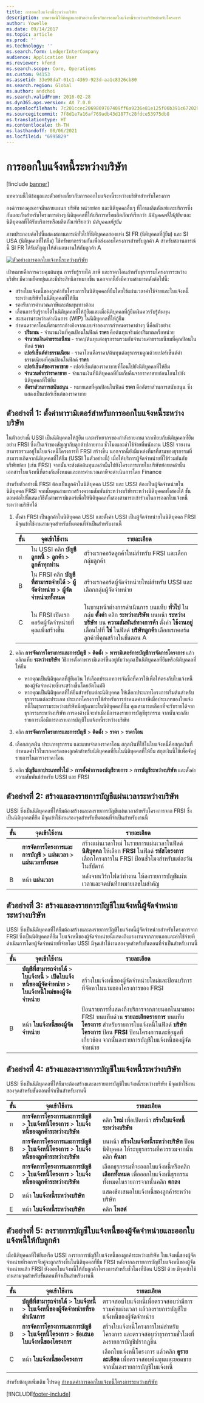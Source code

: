 ```yaml
---
title: การออกใบแจ้งหนี้ระหว่างบริษัท
description: บทความนี้ให้ข้อมูลและตัวอย่างเกี่ยวกับการออกใบแจ้งหนี้ระหว่างบริษัทสำหรับโครงการ
author: Yowelle
ms.date: 09/14/2017
ms.topic: article
ms.prod: ''
ms.technology: ''
ms.search.form: LedgerInterCompany
audience: Application User
ms.reviewer: kfend
ms.search.scope: Core, Operations
ms.custom: 94153
ms.assetid: 33e98da7-01c1-4369-923d-aa1c8326cb80
ms.search.region: Global
ms.author: andchoi
ms.search.validFrom: 2016-02-28
ms.dyn365.ops.version: AX 7.0.0
ms.openlocfilehash: 7c201ccec2069869707409ff6a9236e81e125f06b391c67202927f5c038787d8
ms.sourcegitcommit: 7f8d1e7a16af769adb43d1877c28fdce53975db8
ms.translationtype: HT
ms.contentlocale: th-TH
ms.lasthandoff: 08/06/2021
ms.locfileid: "6995829"
---
```

# <a name="intercompany-invoicing"></a>การออกใบแจ้งหนี้ระหว่างบริษัท

[!include [banner](../includes/banner.md)]

บทความนี้ให้ข้อมูลและตัวอย่างเกี่ยวกับการออกใบแจ้งหนี้ระหว่างบริษัทสำหรับโครงการ

องค์กรของคุณอาจมีหลายแผนก บริษัท หน่วยย่อย และนิติบุคคลอื่นๆ ที่โอนผลิตภัณฑ์และบริการซึ่งกันและกันสำหรับโครงการต่างๆ นิติบุคคลที่ให้บริการหรือผลิตภัณฑ์เรียกว่า *นิติบุคคลที่ให้กู้ยืม* และนิติบุคคลที่ได้รับบริการหรือผลิตภัณฑ์เรียกว่า *นิติบุคคลที่กู้ยืม* 

ภาพประกอบต่อไปนี้แสดงสถานการณ์ทั่วไปที่นิติบุคคลสองแห่ง SI FR (นิติบุคคลที่กู้ยืม) และ SI USA (นิติบุคคลที่ให้ยืม) ใช้ทรัพยากรร่วมกันเพื่อส่งมอบโครงการสำหรับลูกค้า A สำหรับสถานการณ์นี้ SI FR ได้รับสัญญาให้ส่งมอบงานให้กับลูกค้า A 

[![ตัวอย่างการออกใบแจ้งหนี้ระหว่างบริษัท](./media/interco.invoicing-01.jpg)](./media/interco.invoicing-01.jpg) 

เป้าหมายคือการควบคุมต้นทุน การรับรู้รายได้ ภาษี และราคาโอนสำหรับธุรกรรมโครงการระหว่างบริษัท มีความยืดหยุ่นและมีประสิทธิภาพมากขึ้น นอกจากนี้ยังมีความสามารถดังต่อไปนี้:

-   สร้างใบแจ้งหนี้ของลูกค้ากับโครงการในนิติบุคคลที่ยืมโดยใช้แผ่นเวลาค่าใช้จ่ายและใบแจ้งหนี้ระหว่างบริษัทในนิติบุคคลที่ให้ยืม
-   รองรับการคำนวณภาษีและต้นทุนทางอ้อม
-   เลื่อนการรับรู้รายได้ในนิติบุคคลที่ให้กู้ยืมและเมื่อนิติบุคคลที่กู้ยืมเงินควรรับรู้ต้นทุน
-   สะสมงานระหว่างดำเนินการ (WIP) ในนิติบุคคลที่ให้กู้ยืม
-   กำหนดราคาโอนที่สามารถอ้างอิงจากแบบจำลองการกำหนดราคาต่างๆ นี่คือตัวอย่าง:
    -   **ปริมาณ** - จำนวนเงินที่คุณป้อนในฟิลด์ **ราคา** คือต้นทุนจริงต่อปริมาณหรือหน่วย
    -   **จำนวนเงินค่าธรรมเนียม** - ราคา/ต้นทุนต่อธุรกรรมรวมกับจำนวนค่าธรรมเนียมที่คุณป้อนในฟิลด์ **ราคา**
    -   **เปอร์เซ็นต์ค่าธรรมเนียม** - ราคาโอนคือราคา/ต้นทุนต่อธุรกรรมคูณด้วยเปอร์เซ็นต์ค่าธรรมเนียมที่คุณป้อนในฟิลด์ **ราคา**
    -   **เปอร์เซ็นต์ของราคาขาย** - เปอร์เซ็นต์ของราคาขายที่โอนไปยังนิติบุคคลที่ให้ยืม
    -   **จำนวนต่ำกว่าราคาขาย** - จำนวนเงินที่นิติบุคคลที่ยืมเก็บคืนจากราคาขายก่อนโอนไปยังนิติบุคคลที่ให้ยืม
    -   **อัตราส่วนการสนับสนุน** - หมายเลขที่คุณป้อนในฟิลด์ **ราคา** คืออัตราส่วนการสนับสนุน ซึ่งแสดงเป็นเปอร์เซ็นต์ของราคาขาย

## <a name="example-1-set-up-parameters-for-intercompany-invoicing"></a>ตัวอย่างที่ 1: ตั้งค่าพารามิเตอร์สำหรับการออกใบแจ้งหนี้ระหว่างบริษัท
ในตัวอย่างนี้ USSI เป็นนิติบุคคลให้กู้ยืม และทรัพยากรของกำลังรายงานเวลาเทียบกับนิติบุคคลที่ยืมอย่าง FRSI ซึ่งเป็นเจ้าของสัญญากับลูกค้าปลายทาง ชั่วโมงและค่าใช้จ่ายที่พนักงาน USSI รายงานสามารถรวมอยู่ในใบแจ้งหนี้โครงการที่ FRSI สร้างขึ้น นอกจากนี้ยังมีแหล่งที่มาที่สามของธุรกรรมที่สามารถเกิดจากนิติบุคคลที่ให้ยืม (USSI ในตัวอย่างนี้) เมื่อให้บริการผู้จัดจำหน่ายที่ใช้ร่วมกันกับบริษัทย่อย (เช่น FRSI) จากนั้นจะส่งต่อต้นทุนเหล่านั้นไปยังโครงการภายในบริษัทย่อยเหล่านั้น เอกสารใบแจ้งหนี้ที่ตรงกันทั้งหมดและการคำนวณภาษีจะดำเนินการโดย Finance 

สำหรับตัวอย่างนี้ FRSI ต้องเป็นลูกค้าในนิติบุคคล USSI และ USSI ต้องเป็นผู้จัดจำหน่ายในนิติบุคคล FRSI จากนั้นคุณสามารถสร้างความสัมพันธ์ระหว่างบริษัทระหว่างนิติบุคคลทั้งสองได้ ขั้นตอนต่อไปนี้แสดงวิธีตั้งค่าพารามิเตอร์เพื่อให้นิติบุคคลทั้งสองสามารถเข้าร่วมในการออกใบแจ้งหนี้ระหว่างบริษัทได้

1. ตั้งค่า FRSI เป็นลูกค้าในนิติบุคคล USSI และตั้งค่า USSI เป็นผู้จัดจำหน่ายในนิติบุคคล FRSI มีจุดเข้าใช้งานสามจุดสำหรับขั้นตอนที่จำเป็นสำหรับงานนี้

   | ขั้น |                                                       จุดเข้าใช้งาน                                                        |                                                                                                                                                                                               รายละเอียด                                                                                                                                                                                               |
   |------|--------------------------------------------------------------------------------------------------------------------------|---------------------------------------------------------------------------------------------------------------------------------------------------------------------------------------------------------------------------------------------------------------------------------------------------------------------------------------------------------------------------------------------------------|
   |  ท   | ใน USSI คลิก <strong>บัญชีลูกหนี้</strong> &gt; <strong>ลูกค้า</strong> &gt; <strong>ลูกค้าทุกท่าน</strong> |                                                                                                                                                                  สร้างเรกคอร์ดลูกค้าใหม่สำหรับ FRSI และเลือกกลุ่มลูกค้า                                                                                                                                                                  |
   |  B   |    ใน FRSI คลิก <strong>บัญชีที่สามารถจ่ายได้</strong> &gt; <strong>ผู้จัดจำหน่าย</strong> &gt; <strong>ผู้จัดจำหน่ายทั้งหมด</strong>     |                                                                                                                                                                    สร้างเรกคอร์ดผู้จัดจำหน่ายใหม่สำหรับ USSI และเลือกกลุ่มผู้จัดจำหน่าย                                                                                                                                                                    |
   |  C   |                                  ใน FRSI เปิดเรกคอร์ดผู้จัดจำหน่ายที่คุณเพิ่งสร้างขึ้น                                  | ในบานหน้าต่างการดำเนินการ บนแท็บ <strong>ทั่วไป</strong> ในกลุ่ม <strong>ตั้งค่า</strong> คลิก <strong>ระหว่างบริษัท</strong> บนหน้า <strong>ระหว่างบริษัท</strong> บน <strong>ความสัมพันธ์ทางการค้า</strong> ตั้งค่า <strong>ใช้งานอยู่</strong> เลื่อนไปที่ <strong>ใช่</strong> ในฟิลด์ <strong>บริษัทลูกค้า</strong> เลือกเรกคอร์ดลูกค้าที่คุณสร้างในขั้นตอน A |


2. คลิก **การจัดการโครงการและการบัญชี** &gt; **ติดตั้ง** &gt; **พารามิเตอร์การบัญชีการจัดการโครงการ** แล้วคลิกแท็บ **ระหว่างบริษัท** วิธีการตั้งค่าพารามิเตอร์ขึ้นอยู่กับว่าคุณเป็นนิติบุคคลที่ยืมหรือนิติบุคคลที่ให้ยืม
   -   หากคุณเป็นนิติบุคคลที่กู้ยืมเงิน ให้เลือกประเภทการจัดซื้อที่ควรใช้เพื่อให้ตรงกับใบแจ้งหนี้ของผู้จัดจำหน่ายซึ่งจะสร้างขึ้นโดยอัตโนมัติ
   -   หากคุณเป็นนิติบุคคลที่ให้ยืมสำหรับแต่ละนิติบุคคล ให้เลือกประเภทโครงการเริ่มต้นสำหรับธุรกรรมแต่ละประเภท ประเภทโครงการใช้สำหรับการกำหนดค่าภาษีเมื่อประเภทของใบแจ้งหนี้ในธุรกรรมระหว่างบริษัทมีอยู่เฉพาะในนิติบุคคลที่ยืม คุณสามารถเลือกที่จะรับรายได้จากธุรกรรมระหว่างบริษัท การคงค้างนี้จะทำเมื่อมีการลงรายการบัญชีธุรกรรม จากนั้นจะกลับรายการเมื่อมีการลงรายการบัญชีใบแจ้งหนี้ระหว่างบริษัท

3. คลิก **การจัดการโครงการและการบัญชี** &gt; **ติดตั้ง** &gt; **ราคา** &gt; **ราคาโอน**
4. เลือกสกุลเงิน ประเภทธุรกรรม และแบบจำลองราคาโอน สกุลเงินที่ใช้ในใบแจ้งหนี้คือสกุลเงินที่กำหนดค่าไว้ในเรกคอร์ดของลูกค้าสำหรับนิติบุคคลที่ยืมในนิติบุคคลที่ให้ยืม สกุลเงินนี้ใช้เพื่อจับคู่รายการในตารางราคาโอน
5. คลิก **บัญชีแยกประเภททั่วไป** &gt; **การตั้งค่าการลงบัญชีรายการ** &gt; **การบัญชีระหว่างบริษัท** และตั้งค่าความสัมพันธ์สำหรับ USSI และ FRSI

## <a name="example-2-create-and-post-an-intercompany-timesheet"></a>ตัวอย่างที่ 2: สร้างและลงรายการบัญชีแผ่นเวลาระหว่างบริษัท
USSI ซึ่งเป็นนิติบุคคลที่ให้ยืมต้องสร้างและลงรายการบัญชีแผ่นเวลาสำหรับโครงการจาก FRSI ซึ่งเป็นนิติบุคคลที่ยืม มีจุดเข้าใช้งานสองจุดสำหรับขั้นตอนที่จำเป็นสำหรับงานนี้

| ขั้น | จุดเข้าใช้งาน                                                                       | รายละเอียด                                                                                                                                                                                       |
|------|-----------------------------------------------------------------------------------|---------------------------------------------------------------------------------------------------------------------------------------------------------------------------------------------------|
| ท    | **การจัดการโครงการและการบัญชี** &gt; **แผ่นเวลา** &gt; **แผ่นเวลาทั้งหมด** | สร้างแผ่นเวลาใหม่ ในรายการแผ่นเวลาในฟิลด์ **นิติบุคคล** ให้เลือก **FRSI** ในฟิลด์ **รหัสโครงการ** เลือกโครงการใน FRSI ป้อนชั่วโมงสำหรับแต่ละวันในสัปดาห์ |
| B    | หน้า **แผ่นเวลา**                                                                | หลังจากเวิร์กโฟลว์ทำงาน ให้ลงรายการบัญชีแผ่นเวลาและจดบันทึกหมายเลขใบสำคัญ                                                                                                               |

## <a name="example-3-create-and-post-an-intercompany-vendor-invoice"></a>ตัวอย่างที่ 3: สร้างและลงรายการบัญชีใบแจ้งหนี้ผู้จัดจำหน่ายระหว่างบริษัท
USSI ซึ่งเป็นนิติบุคคลที่ให้ยืมต้องสร้างและลงรายการบัญชีใบแจ้งหนี้ผู้จัดจำหน่ายสำหรับโครงการจาก FRSI ซึ่งเป็นนิติบุคคลที่ยืม ใบแจ้งหนี้ของผู้จัดจำหน่ายนี้แสดงถึงแรงงานจากภายนอกและค่าใช้จ่ายที่ดำเนินการโดยผู้จัดจำหน่ายที่จ่ายโดย USSI มีจุดเข้าใช้งานสองจุดสำหรับขั้นตอนที่จำเป็นสำหรับงานนี้

| ขั้น | จุดเข้าใช้งาน                                                                                      | รายละเอียด                                                                                                                                                                                                                                                                          |
|------|--------------------------------------------------------------------------------------------------|--------------------------------------------------------------------------------------------------------------------------------------------------------------------------------------------------------------------------------------------------------------------------------------|
| ท    | **บัญชีที่สามารถจ่ายได้** &gt; **ใบแจ้งหนี้** &gt; **เปิดใบแจ้งหนี้ของผู้จัดจำหน่าย** &gt; **ใบแจ้งหนี้ใหม่ของผู้จัดจำหน่าย** | สร้างใบแจ้งหนี้ของผู้จัดจำหน่ายใหม่และป้อนบริการที่จัดหาในนามของโครงการของ FRSI                                                                                                                                                                                  |
| B    | หน้า **ใบแจ้งหนี้ของผู้จัดจำหน่าย**                                                                      | ป้อนรายการที่แสดงถึงบริการจากภายนอกในนามของ FRSI บนแท็บด่วน **รายละเอียดรายการ** บนแท็บ **โครงการ** สำหรับรายการใบแจ้งหนี้ในฟิลด์ **บริษัทโครงการ** ป้อน **FRSI** ป้อนโครงการและข้อมูลที่เกี่ยวข้อง จากนั้นลงรายการบัญชีใบแจ้งหนี้ของผู้จัดจำหน่าย |

## <a name="example-4-create-and-post-the-intercompany-invoice"></a>ตัวอย่างที่ 4: สร้างและลงรายการบัญชีใบแจ้งหนี้ระหว่างบริษัท
USSI ซึ่งเป็นนิติบุคคลที่ให้ยืมจะต้องสร้างและลงรายการบัญชีใบแจ้งหนี้ระหว่างบริษัท มีจุดเข้าใช้งานสองจุดสำหรับขั้นตอนที่จำเป็นสำหรับงานนี้

| ขั้น | จุดเข้าใช้งาน                                                                                             | รายละเอียด                                                                                                                                      |
|------|---------------------------------------------------------------------------------------------------------|--------------------------------------------------------------------------------------------------------------------------------------------------|
| ท    | **การจัดการโครงการและการบัญชี** &gt; **ใบแจ้งหนี้โครงการ** &gt; **ใบแจ้งหนี้ของลูกค้าระหว่างบริษัท**  | คลิก **ใหม่** เพื่อเปิดหน้า **สร้างใบแจ้งหนี้ระหว่างบริษัท**                                                                                  |
| B    | **การจัดการโครงการและการบัญชี** &gt; **ใบแจ้งหนี้โครงการ** &gt; **ใบแจ้งหนี้ของลูกค้าระหว่างบริษัท** | บนหน้า **สร้างใบแจ้งหนี้ระหว่างบริษัท** ป้อนนิติบุคคล ให้ระบุธุรกรรมที่ควรรวมจากนั้นคลิก **ค้นหา** |
| C    | **การจัดการโครงการและการบัญชี** &gt; **ใบแจ้งหนี้โครงการ** &gt; **ใบแจ้งหนี้ของลูกค้าระหว่างบริษัท** | เลือกธุรกรรมที่จะออกใบแจ้งหนี้หรือคลิก **เลือกทั้งหมด** เพื่อออกใบแจ้งหนี้ธุรกรรมทั้งหมดในรายการจากนั้นคลิก **ตกลง**                  |
| D    | หน้า **ใบแจ้งหนี้ระหว่างบริษัท**                                                                       | แสดงข้อเสนอใบแจ้งหนี้ของลูกค้าระหว่างบริษัท                                                                                             |
| E    | หน้า **ใบแจ้งหนี้ระหว่างบริษัท**                                                                       | คลิก **โพสต์**                                                                                                                                  |

## <a name="example-5-post-the-vendor-invoice-and-invoice-the-customer"></a>ตัวอย่างที่ 5: ลงรายการบัญชีใบแจ้งหนี้ของผู้จัดจำหน่ายและออกใบแจ้งหนี้ให้กับลูกค้า
เมื่อนิติบุคคลที่ให้ยืมหรือ USSI ลงรายการบัญชีใบแจ้งหนี้ของลูกค้าระหว่างบริษัท ใบแจ้งหนี้ของผู้จัดจำหน่ายที่รอการจับคู่จะถูกสร้างขึ้นในนิติบุคคลที่ยืม FRSI หลังจากลงรายการบัญชีใบแจ้งหนี้ของผู้จัดจำหน่ายแล้ว FRSI ยังออกใบแจ้งหนี้ให้กับลูกค้าโครงการสำหรับชั่วโมงที่ป้อน USSI ด้วย มีจุดเข้าใช้งานสามจุดสำหรับขั้นตอนที่จำเป็นสำหรับงานนี้

| ขั้น | จุดเข้าใช้งาน                                                                                        | รายละเอียด                                                                                                             |
|------|----------------------------------------------------------------------------------------------------|-------------------------------------------------------------------------------------------------------------------------|
| ท    | **บัญชีที่สามารถจ่ายได้** &gt; **ใบแจ้งหนี้** &gt; **ใบแจ้งหนี้ของผู้จัดจำหน่ายที่รอดำเนินการ**                            | ตรวจสอบใบแจ้งหนี้เพื่อตรวจสอบว่ามีการรวมค่าแผ่นเวลา แล้วลงรายการบัญชีใบแจ้งหนี้ของผู้จัดจำหน่าย                  |
| B    | **การจัดการโครงการและการบัญชี** &gt; **ใบแจ้งหนี้โครงการ** &gt; **ข้อเสนอใบแจ้งหนี้ของโครงการ** | สร้างใบแจ้งหนี้โครงการใหม่สำหรับโครงการ และตรวจสอบว่าธุรกรรมชั่วโมงที่ลงรายการบัญชีปรากฏขึ้น            |
| C    | หน้า **ใบแจ้งหนี้ของโครงการ**                                                                       | เลือกใบแจ้งหนี้โครงการ แล้วคลิก **ดูรายละเอียด** เพื่อตรวจสอบต้นทุนและยอดขาย จากนั้นลงรายการบัญชีใบแจ้งหนี้ |


สำหรับข้อมูลเพิ่มเติม โปรดดู [กำหนดค่าการออกใบแจ้งหนี้โครงการระหว่างบริษัท](tasks/configure-intercompany-project-invoicing.md)




[!INCLUDE[footer-include](../includes/footer-banner.md)]